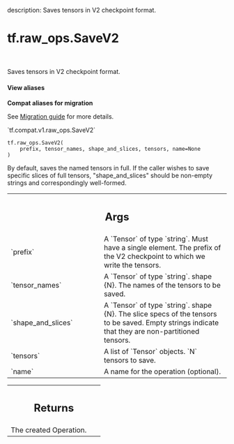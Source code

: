 description: Saves tensors in V2 checkpoint format.

<div itemscope itemtype="http://developers.google.com/ReferenceObject">
<meta itemprop="name" content="tf.raw_ops.SaveV2" />
<meta itemprop="path" content="Stable" />
</div>

# tf.raw_ops.SaveV2

<!-- Insert buttons and diff -->

<table class="tfo-notebook-buttons tfo-api nocontent" align="left">

</table>



Saves tensors in V2 checkpoint format.

<section class="expandable">
  <h4 class="showalways">View aliases</h4>
  <p>
<b>Compat aliases for migration</b>
<p>See
<a href="https://www.tensorflow.org/guide/migrate">Migration guide</a> for
more details.</p>
<p>`tf.compat.v1.raw_ops.SaveV2`</p>
</p>
</section>

<pre class="devsite-click-to-copy prettyprint lang-py tfo-signature-link">
<code>tf.raw_ops.SaveV2(
    prefix, tensor_names, shape_and_slices, tensors, name=None
)
</code></pre>



<!-- Placeholder for "Used in" -->

By default, saves the named tensors in full.  If the caller wishes to save
specific slices of full tensors, "shape_and_slices" should be non-empty strings
and correspondingly well-formed.

<!-- Tabular view -->
 <table class="responsive fixed orange">
<colgroup><col width="214px"><col></colgroup>
<tr><th colspan="2"><h2 class="add-link">Args</h2></th></tr>

<tr>
<td>
`prefix`
</td>
<td>
A `Tensor` of type `string`.
Must have a single element. The prefix of the V2 checkpoint to which we
write the tensors.
</td>
</tr><tr>
<td>
`tensor_names`
</td>
<td>
A `Tensor` of type `string`.
shape {N}. The names of the tensors to be saved.
</td>
</tr><tr>
<td>
`shape_and_slices`
</td>
<td>
A `Tensor` of type `string`.
shape {N}.  The slice specs of the tensors to be saved.
Empty strings indicate that they are non-partitioned tensors.
</td>
</tr><tr>
<td>
`tensors`
</td>
<td>
A list of `Tensor` objects. `N` tensors to save.
</td>
</tr><tr>
<td>
`name`
</td>
<td>
A name for the operation (optional).
</td>
</tr>
</table>



<!-- Tabular view -->
 <table class="responsive fixed orange">
<colgroup><col width="214px"><col></colgroup>
<tr><th colspan="2"><h2 class="add-link">Returns</h2></th></tr>
<tr class="alt">
<td colspan="2">
The created Operation.
</td>
</tr>

</table>

